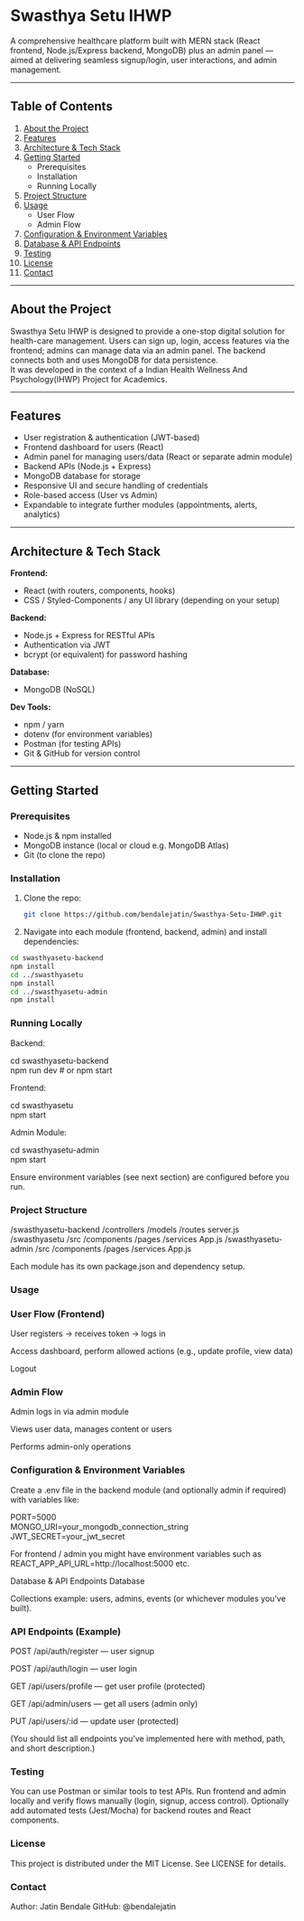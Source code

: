 # Swasthya Setu IHWP  
A comprehensive healthcare platform built with MERN stack (React frontend, Node.js/Express backend, MongoDB) plus an admin panel — aimed at delivering seamless signup/login, user interactions, and admin management.

---

## Table of Contents  
1. [About the Project](#about-the-project)  
2. [Features](#features)  
3. [Architecture & Tech Stack](#architecture--tech-stack)  
4. [Getting Started](#getting-started)  
   - Prerequisites  
   - Installation  
   - Running Locally  
5. [Project Structure](#project-structure)  
6. [Usage](#usage)  
   - User Flow  
   - Admin Flow  
7. [Configuration & Environment Variables](#configuration--environment-variables)  
8. [Database & API Endpoints](#database--api-endpoints)  
9. [Testing](#testing)  
10. [License](#license)   
11. [Contact](#contact)  

---

## About the Project  
Swasthya Setu IHWP is designed to provide a one-stop digital solution for health-care management. Users can sign up, login, access features via the frontend; admins can manage data via an admin panel. The backend connects both and uses MongoDB for data persistence.  
It was developed in the context of a Indian Health Wellness And Psychology(IHWP) Project for Academics.

---

## Features  
- User registration & authentication (JWT-based)  
- Frontend dashboard for users (React)  
- Admin panel for managing users/data (React or separate admin module)  
- Backend APIs (Node.js + Express)  
- MongoDB database for storage  
- Responsive UI and secure handling of credentials  
- Role-based access (User vs Admin)  
- Expandable to integrate further modules (appointments, alerts, analytics)  

---

## Architecture & Tech Stack  
**Frontend:**  
- React (with routers, components, hooks)  
- CSS / Styled-Components / any UI library (depending on your setup)  

**Backend:**  
- Node.js + Express for RESTful APIs  
- Authentication via JWT  
- bcrypt (or equivalent) for password hashing  

**Database:**  
- MongoDB (NoSQL)  

**Dev Tools:**  
- npm / yarn  
- dotenv (for environment variables)  
- Postman (for testing APIs)  
- Git & GitHub for version control  

---


## Getting Started  

### Prerequisites  
- Node.js & npm installed  
- MongoDB instance (local or cloud e.g. MongoDB Atlas)  
- Git (to clone the repo)  

### Installation  
1. Clone the repo:  
   ```bash  
   git clone https://github.com/bendalejatin/Swasthya-Setu-IHWP.git
   ```
2. Navigate into each module (frontend, backend, admin) and install dependencies:
 ```bash 
cd swasthyasetu-backend  
npm install  
cd ../swasthyasetu  
npm install  
cd ../swasthyasetu-admin  
npm install
```

### Running Locally

Backend:

cd swasthyasetu-backend  
npm run dev   # or npm start  


Frontend:

cd swasthyasetu  
npm start  


Admin Module:

cd swasthyasetu-admin  
npm start  


Ensure environment variables (see next section) are configured before you run.

### Project Structure
/swasthyasetu-backend
   /controllers
   /models
   /routes
   server.js
/swasthyasetu
   /src
      /components
      /pages
      /services
      App.js
/swasthyasetu-admin
   /src
      /components
      /pages
      /services
      App.js


Each module has its own package.json and dependency setup.

### Usage
### User Flow (Frontend)

User registers → receives token → logs in

Access dashboard, perform allowed actions (e.g., update profile, view data)

Logout

### Admin Flow

Admin logs in via admin module

Views user data, manages content or users

Performs admin-only operations

### Configuration & Environment Variables

Create a .env file in the backend module (and optionally admin if required) with variables like:

PORT=5000  
MONGO_URI=your_mongodb_connection_string  
JWT_SECRET=your_jwt_secret  


For frontend / admin you might have environment variables such as REACT_APP_API_URL=http://localhost:5000 etc.

Database & API Endpoints
Database

Collections example: users, admins, events (or whichever modules you’ve built).

### API Endpoints (Example)

POST /api/auth/register — user signup

POST /api/auth/login — user login

GET /api/users/profile — get user profile (protected)

GET /api/admin/users — get all users (admin only)

PUT /api/users/:id — update user (protected)

(You should list all endpoints you’ve implemented here with method, path, and short description.)

### Testing

You can use Postman or similar tools to test APIs.
Run frontend and admin locally and verify flows manually (login, signup, access control).
Optionally add automated tests (Jest/Mocha) for backend routes and React components.





### License

This project is distributed under the MIT License. See LICENSE
 for details.

### Contact

Author: Jatin Bendale
GitHub: @bendalejatin
